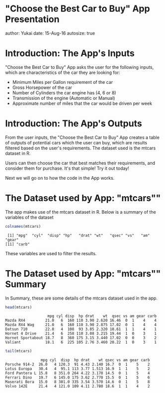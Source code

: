 "Choose the Best Car to Buy" App Presentation
========================================================
author: Yukai
date: 15-Aug-16
autosize: true

Introduction: The App's Inputs
========================================================

"Choose the Best Car to Buy" App asks the user for the following inputs, which are characteristics of the car they are looking for:

- Minimum Miles per Gallon requirement of the car
- Gross Horsepower of the car
- Number of Cylinders the car engine has (4, 6 or 8)
- Transmission of the engine (Automatic or Manual)
- Approximate number of miles that the car would be driven per week

Introduction: The App's Outputs
========================================================

From the user inputs, the "Choose the Best Car to Buy" App creates a table of outputs of potential cars which the user can buy, which are results filtered based on the user's requirements. The dataset used is the mtcars dataset in R.

Users can then choose the car that best matches their requirements, and consider them for purchase. It's that simple! Try it out today!

Next we will go on to how the code in the App works.

The Dataset used by App: "mtcars""
========================================================

The app makes use of the mtcars dataset in R. 
Below is a summary of the variables of the dataset


```r
colnames(mtcars)
```

```
 [1] "mpg"  "cyl"  "disp" "hp"   "drat" "wt"   "qsec" "vs"   "am"   "gear"
[11] "carb"
```

These variables are used to filter the results.

The Dataset used by App: "mtcars"" Summary
========================================================

In Summary, these are some details of the mtcars dataset used in the app.

```r
head(mtcars)
```

```
                   mpg cyl disp  hp drat    wt  qsec vs am gear carb
Mazda RX4         21.0   6  160 110 3.90 2.620 16.46  0  1    4    4
Mazda RX4 Wag     21.0   6  160 110 3.90 2.875 17.02  0  1    4    4
Datsun 710        22.8   4  108  93 3.85 2.320 18.61  1  1    4    1
Hornet 4 Drive    21.4   6  258 110 3.08 3.215 19.44  1  0    3    1
Hornet Sportabout 18.7   8  360 175 3.15 3.440 17.02  0  0    3    2
Valiant           18.1   6  225 105 2.76 3.460 20.22  1  0    3    1
```

```r
tail(mtcars)
```

```
                mpg cyl  disp  hp drat    wt qsec vs am gear carb
Porsche 914-2  26.0   4 120.3  91 4.43 2.140 16.7  0  1    5    2
Lotus Europa   30.4   4  95.1 113 3.77 1.513 16.9  1  1    5    2
Ford Pantera L 15.8   8 351.0 264 4.22 3.170 14.5  0  1    5    4
Ferrari Dino   19.7   6 145.0 175 3.62 2.770 15.5  0  1    5    6
Maserati Bora  15.0   8 301.0 335 3.54 3.570 14.6  0  1    5    8
Volvo 142E     21.4   4 121.0 109 4.11 2.780 18.6  1  1    4    2
```

